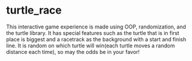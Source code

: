 # turtle_race

This interactive game experience is made using OOP, randomization, and the turtle library. It has special features such as the turtle that is in first place is biggest and a racetrack as the background with a start and finish line. It is random on which turtle will win(each turtle moves a random distance each time), so may the odds be in your favor!
